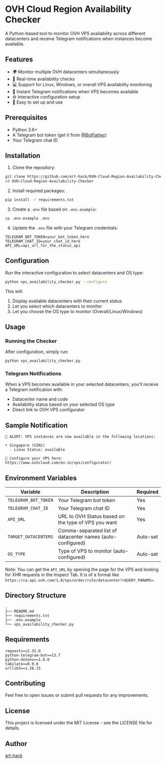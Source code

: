 # OVH Cloud Region Availability Checker

A Python-based tool to monitor OVH VPS availability across different datacenters and receive Telegram notifications when instances become available.

## Features

- 🌍 Monitor multiple OVH datacenters simultaneously
- 🔄 Real-time availability checks
- 💻 Support for Linux, Windows, or overall VPS availability monitoring
- 📱 Instant Telegram notifications when VPS becomes available
- ⚙️ Interactive configuration setup
- 🚀 Easy to set up and use

## Prerequisites

- Python 3.6+
- A Telegram bot token (get it from [@BotFather](https://t.me/botfather))
- Your Telegram chat ID

## Installation

1. Clone the repository:
```bash
git clone https://github.com/art-hack/OVH-Cloud-Region-Availability-Checker.git
cd OVH-Cloud-Region-Availability-Checker
```

2. Install required packages:
```bash
pip install -r requirements.txt
```

3. Create a `.env` file based on `.env.example`:
```bash
cp .env.example .env
```

4. Update the `.env` file with your Telegram credentials:
```plaintext
TELEGRAM_BOT_TOKEN=your_bot_token_here
TELEGRAM_CHAT_ID=your_chat_id_here
API_URL=api_url_for_the_status_api
```

## Configuration

Run the interactive configuration to select datacenters and OS type:

```bash
python vps_availability_checker.py --configure
```

This will:
1. Display available datacenters with their current status
2. Let you select which datacenters to monitor
3. Let you choose the OS type to monitor (Overall/Linux/Windows)

## Usage

### Running the Checker

After configuration, simply run:

```bash
python vps_availability_checker.py
```

### Telegram Notifications

When a VPS becomes available in your selected datacenters, you'll receive a Telegram notification with:
- Datacenter name and code
- Availability status based on your selected OS type
- Direct link to OVH VPS configurator

## Sample Notification

```
🎉 ALERT: VPS instances are now available in the following locations:

• Singapore (SIN1)
  - Linux Status: available

🔗 Configure your VPS here:
https://www.ovhcloud.com/en-in/vps/configurator/
```

## Environment Variables

| Variable | Description | Required |
|----------|-------------|----------|
| `TELEGRAM_BOT_TOKEN` | Your Telegram bot token | Yes |
| `TELEGRAM_CHAT_ID` | Your Telegram chat ID | Yes |
| `API_URL` | URL to OVH Status based on the type of VPS you want | Yes |
| `TARGET_DATACENTERS` | Comma-separated list of datacenter names (auto-configured) | Auto-set |
| `OS_TYPE` | Type of VPS to monitor (auto-configured) | Auto-set |

Note: You can get the `API_URL` by opening the page for the VPS and looking for XHR requests in the Inspect Tab. It is of a format like `https://ca.api.ovh.com/1.0/vps/order/rule/datacenter?<QUERY_PARAMS>`.

## Directory Structure

```
.
├── README.md
├── requirements.txt
├── .env.example
└── vps_availability_checker.py
```

## Requirements

```plaintext
requests==2.31.0
python-telegram-bot==13.7
python-dotenv==1.0.0
tabulate==0.9.0
urllib3==1.26.15
```

## Contributing

Feel free to open issues or submit pull requests for any improvements.

## License

This project is licensed under the MIT License - see the LICENSE file for details.

## Author

[art-hack](https://github.com/art-hack)
